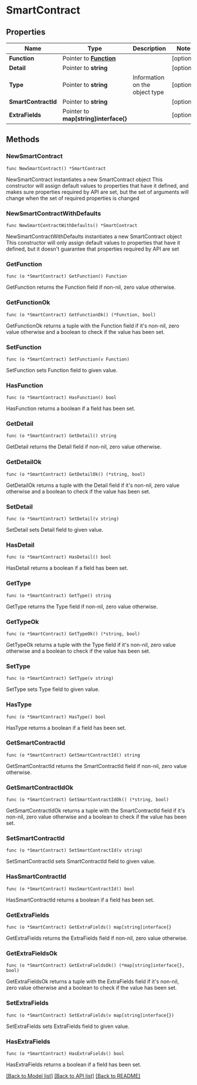 # SmartContract

## Properties

Name | Type | Description | Notes
------------ | ------------- | ------------- | -------------
**Function** | Pointer to [**Function**](Function.md) |  | [optional] 
**Detail** | Pointer to **string** |  | [optional] 
**Type** | Pointer to **string** | Information on the object type | [optional] 
**SmartContractId** | Pointer to **string** |  | [optional] 
**ExtraFields** | Pointer to **map[string]interface{}** |  | [optional] 

## Methods

### NewSmartContract

`func NewSmartContract() *SmartContract`

NewSmartContract instantiates a new SmartContract object
This constructor will assign default values to properties that have it defined,
and makes sure properties required by API are set, but the set of arguments
will change when the set of required properties is changed

### NewSmartContractWithDefaults

`func NewSmartContractWithDefaults() *SmartContract`

NewSmartContractWithDefaults instantiates a new SmartContract object
This constructor will only assign default values to properties that have it defined,
but it doesn't guarantee that properties required by API are set

### GetFunction

`func (o *SmartContract) GetFunction() Function`

GetFunction returns the Function field if non-nil, zero value otherwise.

### GetFunctionOk

`func (o *SmartContract) GetFunctionOk() (*Function, bool)`

GetFunctionOk returns a tuple with the Function field if it's non-nil, zero value otherwise
and a boolean to check if the value has been set.

### SetFunction

`func (o *SmartContract) SetFunction(v Function)`

SetFunction sets Function field to given value.

### HasFunction

`func (o *SmartContract) HasFunction() bool`

HasFunction returns a boolean if a field has been set.

### GetDetail

`func (o *SmartContract) GetDetail() string`

GetDetail returns the Detail field if non-nil, zero value otherwise.

### GetDetailOk

`func (o *SmartContract) GetDetailOk() (*string, bool)`

GetDetailOk returns a tuple with the Detail field if it's non-nil, zero value otherwise
and a boolean to check if the value has been set.

### SetDetail

`func (o *SmartContract) SetDetail(v string)`

SetDetail sets Detail field to given value.

### HasDetail

`func (o *SmartContract) HasDetail() bool`

HasDetail returns a boolean if a field has been set.

### GetType

`func (o *SmartContract) GetType() string`

GetType returns the Type field if non-nil, zero value otherwise.

### GetTypeOk

`func (o *SmartContract) GetTypeOk() (*string, bool)`

GetTypeOk returns a tuple with the Type field if it's non-nil, zero value otherwise
and a boolean to check if the value has been set.

### SetType

`func (o *SmartContract) SetType(v string)`

SetType sets Type field to given value.

### HasType

`func (o *SmartContract) HasType() bool`

HasType returns a boolean if a field has been set.

### GetSmartContractId

`func (o *SmartContract) GetSmartContractId() string`

GetSmartContractId returns the SmartContractId field if non-nil, zero value otherwise.

### GetSmartContractIdOk

`func (o *SmartContract) GetSmartContractIdOk() (*string, bool)`

GetSmartContractIdOk returns a tuple with the SmartContractId field if it's non-nil, zero value otherwise
and a boolean to check if the value has been set.

### SetSmartContractId

`func (o *SmartContract) SetSmartContractId(v string)`

SetSmartContractId sets SmartContractId field to given value.

### HasSmartContractId

`func (o *SmartContract) HasSmartContractId() bool`

HasSmartContractId returns a boolean if a field has been set.

### GetExtraFields

`func (o *SmartContract) GetExtraFields() map[string]interface{}`

GetExtraFields returns the ExtraFields field if non-nil, zero value otherwise.

### GetExtraFieldsOk

`func (o *SmartContract) GetExtraFieldsOk() (*map[string]interface{}, bool)`

GetExtraFieldsOk returns a tuple with the ExtraFields field if it's non-nil, zero value otherwise
and a boolean to check if the value has been set.

### SetExtraFields

`func (o *SmartContract) SetExtraFields(v map[string]interface{})`

SetExtraFields sets ExtraFields field to given value.

### HasExtraFields

`func (o *SmartContract) HasExtraFields() bool`

HasExtraFields returns a boolean if a field has been set.


[[Back to Model list]](../README.md#documentation-for-models) [[Back to API list]](../README.md#documentation-for-api-endpoints) [[Back to README]](../README.md)


